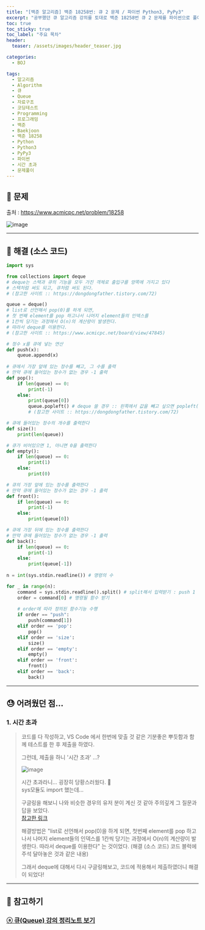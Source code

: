 ```yaml
---
title: "[백준 알고리즘] 백준 18258번: 큐 2 문제 / 파이썬 Python3, PyPy3"
excerpt: "공부했던 큐 알고리즘 강의를 토대로 백준 18258번 큐 2 문제를 파이썬으로 풀어보았다."
toc: true
toc_sticky: true
toc_label: "주요 목차"
header:
  teaser: /assets/images/header_teaser.jpg

categories:
  - BOJ

tags:
  - 알고리즘
  - Algorithm
  - 큐
  - Queue
  - 자료구조
  - 코딩테스트
  - Programming
  - 프로그래밍
  - 백준
  - Baekjoon
  - 백준 18258
  - Python
  - Python3
  - PyPy3
  - 파이썬
  - 시간 초과
  - 문제풀이
---
```


## 🔔 문제

출처 : <https://www.acmicpc.net/problem/18258>

![image](https://user-images.githubusercontent.com/78403443/136894029-4f5798c5-8c7b-4008-896c-ec472733da54.png)

---

## 🔐 해결 (소스 코드)

```python
import sys

from collections import deque
# deque는 스택과 큐의 기능을 모두 가진 객체로 출입구를 양쪽에 가지고 있다
# 스택처럼 써도 되고, 큐처럼 써도 된다.
# (참고한 사이트 :: https://dongdongfather.tistory.com/72)

queue = deque()
# list로 선언해서 pop(0)를 하게 되면,
# 첫 번째 element를 pop 하고나서 나머지 element들의 인덱스를
# 1칸씩 당기는 과정에서 O(n)의 계산량이 발생한다.
# 따라서 deque를 이용한다.
# (참고한 사이트 :: https://www.acmicpc.net/board/view/47845)

# 정수 x를 큐에 넣는 연산
def push(x):
    queue.append(x)
    
# 큐에서 가장 앞에 있는 정수를 빼고, 그 수를 출력
# 만약 큐에 들어있는 정수가 없는 경우 -1 출력
def pop():
    if len(queue) == 0:
        print(-1) 
    else:
        print(queue[0])
        queue.popleft() # deque 쓸 경우 :: 왼쪽에서 값을 빼고 싶으면 popleft()를 사용한다.
        # (참고한 사이트 :: https://dongdongfather.tistory.com/72)

# 큐에 들어있는 정수의 개수를 출력한다
def size():
    print(len(queue))

# 큐가 비어있으면 1, 아니면 0을 출력한다
def empty():
    if len(queue) == 0:
        print(1)
    else:
        print(0)

# 큐의 가장 앞에 있는 정수를 출력한다
# 만약 큐에 들어있는 정수가 없는 경우 -1 출력
def front():
    if len(queue) == 0:
        print(-1)
    else:
        print(queue[0])

# 큐에 가장 뒤에 있는 정수를 출력한다
# 만약 큐에 들어있는 정수가 없는 경우 -1 출력
def back():
    if len(queue) == 0:
        print(-1)
    else:
        print(queue[-1])
        
n = int(sys.stdin.readline()) # 명령의 수

for _ in range(n):
    command = sys.stdin.readline().split() # split해서 입력받기 : push 1 같은 애들을 분리하기 위해서...
    order = command[0] # 명령될 함수 받기
    
    # order에 따라 정의된 함수기능 수행
    if order == "push":
        push(command[1])
    elif order == 'pop':
        pop()
    elif order == 'size':
        size()
    elif order == 'empty':
        empty()
    elif order == 'front':
        front()
    elif order == 'back':
        back()
```

---

## 😓 어려웠던 점...

### 1. 시간 초과

> 코드를 다 작성하고, VS Code 에서 한번에 맞출 것 같은 기분좋은 뿌듯함과 함께 테스트를 한 후 제출을 하였다.
>
> 그런데, 제출을 하니 '시간 초과' ...?<br>
>
> ![image](https://user-images.githubusercontent.com/78403443/136895802-f6356de1-aaa3-4298-8f36-f3d35e9b3e2f.png)
>
> 시간 초과라니... 굉장히 당황스러웠다. 🥶<br>sys모듈도 import 했는데...
>
> 구글링을 해보니 나와 비슷한 경우의 유저 분이 계신 것 같아 주의깊게 그 질문과 답을 보았다.<br>[참고한 링크](https://www.acmicpc.net/board/view/47845)
>
> 해결방법은 "list로 선언해서 pop(0)을 하게 되면, 첫번째 element를 pop 하고나서 나머지 element들의 인덱스를 1칸씩 당기는 과정에서 O(n)의 계산량이 발생한다. 따라서 deque를 이용한다" 는 것이었다. (해결 (소스 코드) 코드 블럭에 주석 달아놓은 것과 같은 내용)
>
> 그래서 deque에 대해서 다시 구글링해보고, 코드에 적용해서 제출하였더니 해결이 되었다!

---

## 👣 참고하기

### [ⓐ 큐(Queue) 강의 정리노트 보기](https://iceman-brandon.github.io/playdata1/%EC%8A%A4%ED%83%9D-&-%ED%81%90/#part-2-%ED%81%90)